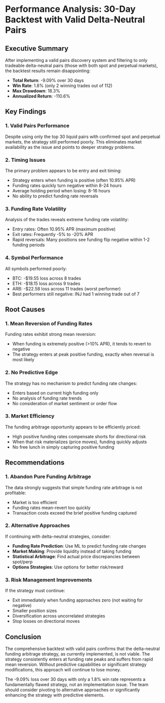 # Performance Analysis: 30-Day Backtest with Valid Delta-Neutral Pairs

## Executive Summary

After implementing a valid pairs discovery system and filtering to only tradeable delta-neutral pairs (those with both spot and perpetual markets), the backtest results remain disappointing:

- **Total Return**: -9.09% over 30 days
- **Win Rate**: 1.8% (only 2 winning trades out of 112)
- **Max Drawdown**: 18.3%
- **Annualized Return**: -110.6%

## Key Findings

### 1. Valid Pairs Performance
Despite using only the top 30 liquid pairs with confirmed spot and perpetual markets, the strategy still performed poorly. This eliminates market availability as the issue and points to deeper strategy problems.

### 2. Timing Issues
The primary problem appears to be entry and exit timing:
- Strategy enters when funding is positive (often 10.95% APR)
- Funding rates quickly turn negative within 8-24 hours
- Average holding period when losing: 8-16 hours
- No ability to predict funding rate reversals

### 3. Funding Rate Volatility
Analysis of the trades reveals extreme funding rate volatility:
- Entry rates: Often 10.95% APR (maximum positive)
- Exit rates: Frequently -5% to -20% APR
- Rapid reversals: Many positions see funding flip negative within 1-2 funding periods

### 4. Symbol Performance
All symbols performed poorly:
- BTC: -$19.55 loss across 8 trades
- ETH: -$18.15 loss across 9 trades
- ARB: -$22.58 loss across 11 trades (worst performer)
- Best performers still negative: INJ had 1 winning trade out of 7

## Root Causes

### 1. Mean Reversion of Funding Rates
Funding rates exhibit strong mean reversion:
- When funding is extremely positive (>10% APR), it tends to revert to negative
- The strategy enters at peak positive funding, exactly when reversal is most likely

### 2. No Predictive Edge
The strategy has no mechanism to predict funding rate changes:
- Enters based on current high funding only
- No analysis of funding rate trends
- No consideration of market sentiment or order flow

### 3. Market Efficiency
The funding arbitrage opportunity appears to be efficiently priced:
- High positive funding rates compensate shorts for directional risk
- When that risk materializes (price moves), funding quickly adjusts
- No free lunch in simply capturing positive funding

## Recommendations

### 1. Abandon Pure Funding Arbitrage
The data strongly suggests that simple funding rate arbitrage is not profitable:
- Market is too efficient
- Funding rates mean-revert too quickly
- Transaction costs exceed the brief positive funding captured

### 2. Alternative Approaches
If continuing with delta-neutral strategies, consider:
- **Funding Rate Prediction**: Use ML to predict funding rate changes
- **Market Making**: Provide liquidity instead of taking funding
- **Statistical Arbitrage**: Find actual price discrepancies between spot/perp
- **Options Strategies**: Use options for better risk/reward

### 3. Risk Management Improvements
If the strategy must continue:
- Exit immediately when funding approaches zero (not waiting for negative)
- Smaller position sizes
- Diversification across uncorrelated strategies
- Stop losses on directional moves

## Conclusion

The comprehensive backtest with valid pairs confirms that the delta-neutral funding arbitrage strategy, as currently implemented, is not viable. The strategy consistently enters at funding rate peaks and suffers from rapid mean reversion. Without predictive capabilities or significant strategy modifications, this approach will continue to lose money.

The -9.09% loss over 30 days with only a 1.8% win rate represents a fundamentally flawed strategy, not an implementation issue. The team should consider pivoting to alternative approaches or significantly enhancing the strategy with predictive elements.
